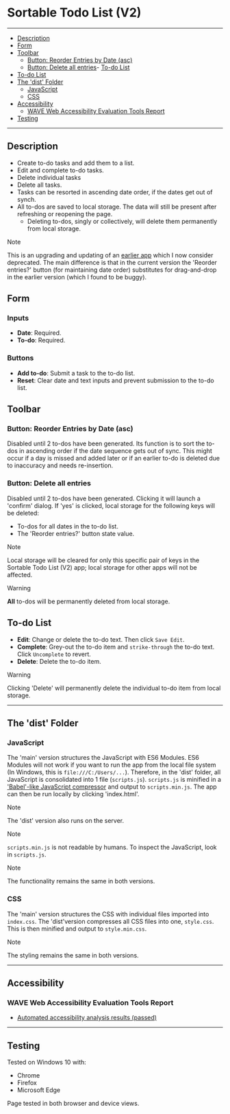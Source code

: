 # Sortable Todo List (V2)

---

- [Description](#description)
- [Form](#form)
- [Toolbar](#toolbar)
  - [Button: Reorder Entries by Date (asc)](#button-reorder-entries-by-date-asc)
  - [Button: Delete all entries](#button-delete-all-entries)- [To-do List](#to-do-list)
- [To-do List](#to-do-list)
- [The 'dist' Folder](#the-dist-folder)
  - [JavaScript](#javascript)
  - [CSS](#css)
- [Accessibility](#accessibility)
  - [WAVE Web Accessibility Evaluation Tools Report](#wave-web-accessibility-evaluation-tools-report)
- [Testing](#testing)

---

## Description

- Create to-do tasks and add them to a list.
- Edit and complete to-do tasks.
- Delete individual tasks
- Delete all tasks.
- Tasks can be resorted in ascending date order, if the dates get out of synch.
- All to-dos are saved to local storage. The data will still be present after refreshing or reopening the page.
  - Deleting to-dos, singly or collectively, will delete them permanently from local storage.

> [!NOTE]
> This is an upgrading and updating of an [earlier app](https://chrisnajman.github.io/sortable-todo-list/) which I now consider deprecated. The main difference is that in the current version the 'Reorder entries?' button (for maintaining date order) substitutes for drag-and-drop in the earlier version (which I found to be buggy).

## Form

### Inputs

- **Date**: Required.
- **To-do**: Required.

### Buttons

- **Add to-do**: Submit a task to the to-do list.
- **Reset**: Clear date and text inputs and prevent submission to the to-do list.

## Toolbar

### Button: Reorder Entries by Date (asc)

Disabled until 2 to-dos have been generated. Its function is to sort the to-dos in ascending order if the date sequence gets out of sync. This might occur if a day is missed and added later or if an earlier to-do is deleted due to inaccuracy and needs re-insertion.

### Button: Delete all entries

Disabled until 2 to-dos have been generated. Clicking it will launch a 'confirm' dialog. If 'yes' is clicked, local storage for the following keys will be deleted:

- To-dos for all dates in the to-do list.
- The 'Reorder entries?' button state value.

> [!NOTE]
> Local storage will be cleared for only this specific pair of keys in the Sortable Todo List (V2) app; local storage for other apps will not be affected.

> [!WARNING] 
> **All** to-dos will be permanently deleted from local storage.

## To-do List

- **Edit**: Change or delete the to-do text. Then click `Save Edit`.
- **Complete**: Grey-out the to-do item and `strike-through` the to-do text. Click `Uncomplete` to revert.
- **Delete**: Delete the to-do item.

> [!WARNING] 
> Clicking 'Delete' will permanently delete the individual to-do item from local storage.

---

## The 'dist' Folder

### JavaScript

The 'main' version structures the JavaScript with ES6 Modules. ES6 Modules will not work if you want to run the app from the local file system (In Windows, this is `file:///C:/Users/...`). Therefore, in the 'dist' folder, all JavaScript is consolidated into 1 file (`scripts.js`). `scripts.js` is minified in a ['Babel'-like JavaScript compressor](https://jscompress.com/) and output to `scripts.min.js`. The app can then be run locally by clicking 'index.html'.

> [!NOTE]
> The 'dist' version also runs on the server.

> [!NOTE] 
> `scripts.min.js` is not readable by humans. To inspect the JavaScript, look in `scripts.js`.

> [!NOTE]
> The functionality remains the same in both versions.

### CSS

The 'main' version structures the CSS with individual files imported into `index.css`. The 'dist'version compresses all CSS files into one, `style.css`. This is then minified and output to `style.min.css`.

> [!NOTE]
> The styling remains the same in both versions.

---

## Accessibility

### WAVE Web Accessibility Evaluation Tools Report

- [Automated accessibility analysis results (passed)](https://wave.webaim.org/report#/https://chrisnajman.github.io/to-do-list-v2/)

---

## Testing

Tested on Windows 10 with:

- Chrome
- Firefox
- Microsoft Edge

Page tested in both browser and device views.
